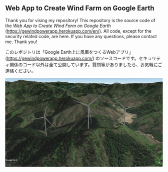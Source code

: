 ## Web App to Create Wind Farm on Google Earth
Thank you for vising my repository! This repository is the source code of the _Web App to Create Wind Farm on Google Earth_ (https://gewindpowerapp.herokuapp.com/en/). All code, except for the security related code, are here. If you have any questions, please contact me. Thank you!

このレポジトリは「Google Earth上に風車をつくるWebアプリ」(https://gewindpowerapp.herokuapp.com/) のソースコードです。セキュリティ関係のコード以外は全て公開しています。質問等がありましたら、お気軽にご連絡ください。

![alt text](https://github.com/tropicbird/gewindpowerapp-public/blob/master/staticfiles/gewind/sample1.jpg?raw=true)
